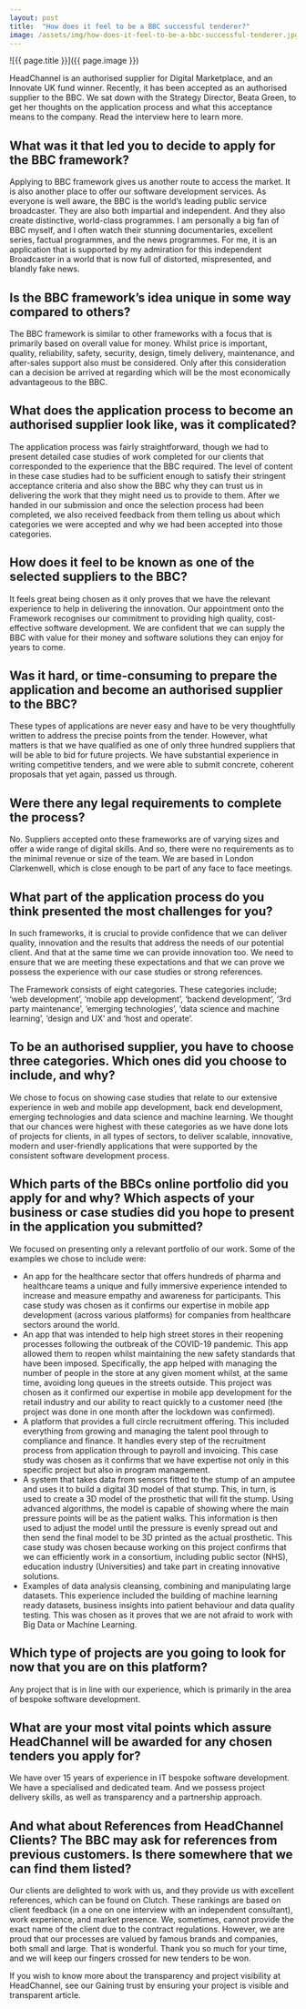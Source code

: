```yaml
---
layout: post
title:  "How does it feel to be a BBC successful tenderer?"
image: /assets/img/how-does-it-feel-to-be-a-bbc-successful-tenderer.jpg
---
```


![{{ page.title }}]({{ page.image }})


HeadChannel is an authorised supplier for Digital Marketplace, and an Innovate UK fund winner. Recently, it has been accepted as an authorised supplier to the BBC. We sat down with the Strategy Director, Beata Green, to get her thoughts on the application process and what this acceptance means to the company. Read the interview here to learn more.

## What was it that led you to decide to apply for the BBC framework?
Applying to BBC framework gives us another route to access the market. It is also another place to offer our software development services. As everyone is well aware, the BBC is the world’s leading public service broadcaster. They are also both impartial and independent. And they also create distinctive, world-class programmes. I am personally a big fan of BBC myself, and I often watch their stunning documentaries, excellent series, factual programmes, and the news programmes. For me, it is an application that is supported by my admiration for this independent Broadcaster in a world that is now full of distorted, mispresented, and blandly fake news.

## Is the BBC framework’s idea unique in some way compared to others?
The BBC framework is similar to other frameworks with a focus that is primarily based on overall value for money. Whilst price is important, quality, reliability, safety, security, design, timely delivery, maintenance, and after-sales support also must be considered. Only after this consideration can a decision be arrived at regarding which will be the most economically advantageous to the BBC.

## What does the application process to become an authorised supplier look like, was it complicated?
The application process was fairly straightforward, though we had to present detailed case studies of work completed for our clients that corresponded to the experience that the BBC required. The level of content in these case studies had to be sufficient enough to satisfy their stringent acceptance criteria and also show the BBC why they can trust us in delivering the work that they might need us to provide to them. After we handed in our submission and once the selection process had been completed, we also received feedback from them telling us about which categories we were accepted and why we had been accepted into those categories.

## How does it feel to be known as one of the selected suppliers to the BBC?
It feels great being chosen as it only proves that we have the relevant experience to help in delivering the innovation. Our appointment onto the Framework recognises our commitment to providing high quality, cost-effective software development. We are confident that we can supply the BBC with value for their money and software solutions they can enjoy for years to come.

## Was it hard, or time-consuming to prepare the application and become an authorised supplier to the BBC?
These types of applications are never easy and have to be very thoughtfully written to address the precise points from the tender. However, what matters is that we have qualified as one of only three hundred suppliers that will be able to bid for future projects. We have substantial experience in writing competitive tenders, and we were able to submit concrete, coherent proposals that yet again, passed us through.

## Were there any legal requirements to complete the process?
No. Suppliers accepted onto these frameworks are of varying sizes and offer a wide range of digital skills. And so, there were no requirements as to the minimal revenue or size of the team. We are based in London Clarkenwell, which is close enough to be part of any face to face meetings.

## What part of the application process do you think presented the most challenges for you?
In such frameworks, it is crucial to provide confidence that we can deliver quality, innovation and the results that address the needs of our potential client. And that at the same time we can provide innovation too. We need to ensure that we are meeting these expectations and that we can prove we possess the experience with our case studies or strong references.

The Framework consists of eight categories. These categories include; ‘web development’, ‘mobile app development’, ‘backend development’, ‘3rd party maintenance’, ’emerging technologies’, ‘data science and machine learning’, ‘design and UX’ and ‘host and operate’.

## To be an authorised supplier, you have to choose three categories. Which ones did you choose to include, and why?
We chose to focus on showing case studies that relate to our extensive experience in web and mobile app development, back end development, emerging technologies and data science and machine learning. We thought that our chances were highest with these categories as we have done lots of projects for clients, in all types of sectors, to deliver scalable, innovative, modern and user-friendly applications that were supported by the consistent software development process.

## Which parts of the BBCs online portfolio did you apply for and why? Which aspects of your business or case studies did you hope to present in the application you submitted?
We focused on presenting only a relevant portfolio of our work. Some of the examples we chose to include were:

- An app for the healthcare sector that offers hundreds of pharma and healthcare teams a unique and fully immersive experience intended to increase and measure empathy and awareness for participants. This case study was chosen as it confirms our expertise in mobile app development (across various platforms) for companies from healthcare sectors around the world.
- An app that was intended to help high street stores in their reopening processes following the outbreak of the COVID-19 pandemic. This app allowed them to reopen whilst maintaining the new safety standards that have been imposed. Specifically, the app helped with managing the number of people in the store at any given moment whilst, at the same time, avoiding long queues in the streets outside. This project was chosen as it confirmed our expertise in mobile app development for the retail industry and our ability to react quickly to a customer need (the project was done in one month after the lockdown was confirmed).
- A platform that provides a full circle recruitment offering. This included everything from growing and managing the talent pool through to compliance and finance. It handles every step of the recruitment process from application through to payroll and invoicing. This case study was chosen as it confirms that we have expertise not only in this specific project but also in program management.
- A system that takes data from sensors fitted to the stump of an amputee and uses it to build a digital 3D model of that stump. This, in turn, is used to create a 3D model of the prosthetic that will fit the stump. Using advanced algorithms, the model is capable of showing where the main pressure points will be as the patient walks. This information is then used to adjust the model until the pressure is evenly spread out and then send the final model to be 3D printed as the actual prosthetic. This case study was chosen because working on this project confirms that we can efficiently work in a consortium, including public sector (NHS), education industry (Universities) and take part in creating innovative solutions.
- Examples of data analysis cleansing, combining and manipulating large datasets. This experience included the building of machine learning ready datasets, business insights into patient behaviour and data quality testing. This was chosen as it proves that we are not afraid to work with Big Data or Machine Learning.

## Which type of projects are you going to look for now that you are on this platform?
Any project that is in line with our experience, which is primarily in the area of bespoke software development.

## What are your most vital points which assure HeadChannel will be awarded for any chosen tenders you apply for?
We have over 15 years of experience in IT bespoke software development. We have a specialised and dedicated team. And we possess project delivery skills, as well as transparency and a partnership approach.

## And what about References from HeadChannel Clients? The BBC may ask for references from previous customers. Is there somewhere that we can find them listed?
Our clients are delighted to work with us, and they provide us with excellent references, which can be found on Clutch. These rankings are based on client feedback (in a one on one interview with an independent consultant), work experience, and market presence. We, sometimes, cannot provide the exact name of the client due to the contract regulations. However, we are proud that our processes are valued by famous brands and companies, both small and large. That is wonderful. Thank you so much for your time, and we will keep our fingers crossed for new tenders to be won.

If you wish to know more about the transparency and project visibility at HeadChannel, see our Gaining trust by ensuring your project is visible and transparent article.
